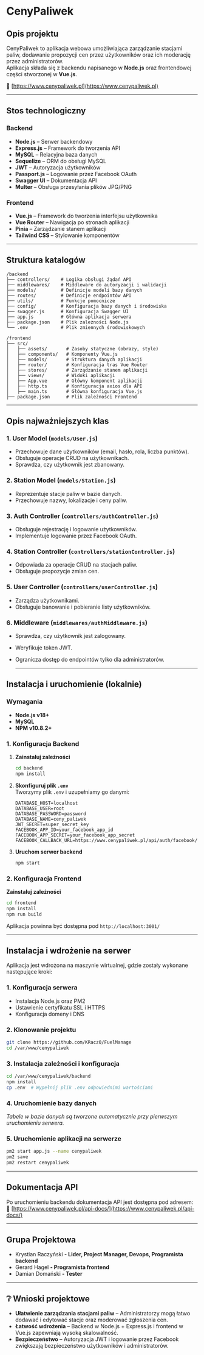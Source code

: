 # CenyPaliwek 

##  Opis projektu
CenyPaliwek to aplikacja webowa umożliwiająca zarządzanie stacjami paliw, dodawanie propozycji cen przez użytkowników oraz ich moderację przez administratorów.  
Aplikacja składa się z backendu napisanego w **Node.js** oraz frontendowej części stworzonej w **Vue.js**.

🔗 [https://www.cenypaliwek.pl](https://www.cenypaliwek.pl)

---

##  Stos technologiczny

### **Backend**
- **Node.js** – Serwer backendowy
- **Express.js** – Framework do tworzenia API
- **MySQL** – Relacyjna baza danych
- **Sequelize** – ORM do obsługi MySQL
- **JWT** – Autoryzacja użytkowników
- **Passport.js** – Logowanie przez Facebook OAuth
- **Swagger UI** – Dokumentacja API
- **Multer** – Obsługa przesyłania plików JPG/PNG

### **Frontend**
- **Vue.js** – Framework do tworzenia interfejsu użytkownika
- **Vue Router** – Nawigacja po stronach aplikacji
- **Pinia** – Zarządzanie stanem aplikacji
- **Tailwind CSS** – Stylowanie komponentów

---

##  Struktura katalogów

```
/backend
├── controllers/    # Logika obsługi żądań API
├── middlewares/    # Middleware do autoryzacji i walidacji
├── models/         # Definicje modeli bazy danych
├── routes/         # Definicje endpointów API
├── utils/          # Funkcje pomocnicze
├── config/         # Konfiguracja bazy danych i środowiska
├── swagger.js      # Konfiguracja Swagger UI
├── app.js          # Główna aplikacja serwera
├── package.json    # Plik zależności Node.js
└── .env            # Plik zmiennych środowiskowych

/frontend
├── src/
│   ├── assets/       # Zasoby statyczne (obrazy, style)
│   ├── components/   # Komponenty Vue.js
│   ├── models/       # Struktura danych aplikacji
│   ├── router/       # Konfiguracja tras Vue Router
│   ├── stores/       # Zarządzanie stanem aplikacji
│   ├── views/        # Widoki aplikacji
│   ├── App.vue       # Główny komponent aplikacji
│   ├── http.ts       # Konfiguracja axios dla API
│   ├── main.ts       # Główna konfiguracja Vue.js
├── package.json      # Plik zależności Frontend
```

---

##  Opis najważniejszych klas

### **1. User Model (`models/User.js`)**
- Przechowuje dane użytkowników (email, hasło, rola, liczba punktów).
- Obsługuje operacje CRUD na użytkownikach.
- Sprawdza, czy użytkownik jest zbanowany.

### **2. Station Model (`models/Station.js`)**
- Reprezentuje stacje paliw w bazie danych.
- Przechowuje nazwy, lokalizacje i ceny paliw.

### **3. Auth Controller (`controllers/authController.js`)**
- Obsługuje rejestrację i logowanie użytkowników.
- Implementuje logowanie przez Facebook OAuth.

### **4. Station Controller (`controllers/stationController.js`)**
- Odpowiada za operacje CRUD na stacjach paliw.
- Obsługuje propozycje zmian cen.

### **5. User Controller (`controllers/userController.js`)**
- Zarządza użytkownikami.
- Obsługuje banowanie i pobieranie listy użytkowników.

### **6. Middleware (`middlewares/authMiddleware.js`)**
- Sprawdza, czy użytkownik jest zalogowany.
- Weryfikuje token JWT.
- Ogranicza dostęp do endpointów tylko dla administratorów.

  ---

##  Instalacja i uruchomienie (lokalnie)

###  Wymagania
- **Node.js v18+**
- **MySQL**
- **NPM v10.8.2+**

### **1. Konfiguracja Backend**

1. **Zainstaluj zależności**
   ```bash
   cd backend
   npm install
   ```

2. **Skonfiguruj plik `.env`**  
   Tworzymy plik `.env` i uzupełniamy go danymi:
   ```env
   DATABASE_HOST=localhost
   DATABASE_USER=root
   DATABASE_PASSWORD=password
   DATABASE_NAME=ceny_paliwek
   JWT_SECRET=super_secret_key
   FACEBOOK_APP_ID=your_facebook_app_id
   FACEBOOK_APP_SECRET=your_facebook_app_secret
   FACEBOOK_CALLBACK_URL=https://www.cenypaliwek.pl/api/auth/facebook/callback
   ```

3. **Uruchom serwer backend**
   ```bash
   npm start
   ```

### **2. Konfiguracja Frontend**

 **Zainstaluj zależności**
   ```bash
   cd frontend
   npm install
   npm run build
   ```


Aplikacja powinna być dostępna pod `http://localhost:3001/`

---

##  Instalacja i wdrożenie na serwer

Aplikacja jest wdrożona na maszynie wirtualnej, gdzie zostały wykonane następujące kroki:

### **1. Konfiguracja serwera**
- Instalacja Node.js oraz PM2
- Ustawienie certyfikatu SSL i HTTPS
- Konfiguracja domeny i DNS

### **2. Klonowanie projektu**
   ```bash
   git clone https://github.com/KRacz0/FuelManage
   cd /var/www/cenypaliwek
   ```

### **3. Instalacja zależności i konfiguracja**
   ```bash
   cd /var/www/cenypaliwek/backend
   npm install
   cp .env  # Wypełnij plik .env odpowiednimi wartościami
   ```

### **4. Uruchomienie bazy danych**
   *Tabele w bazie danych są tworzone automatycznie przy pierwszym uruchomieniu serwera.*

### **5. Uruchomienie aplikacji na serwerze**
   ```bash
   pm2 start app.js --name cenypaliwek
   pm2 save
   pm2 restart cenypaliwek
   ```
---

##  Dokumentacja API

Po uruchomieniu backendu dokumentacja API jest dostępna pod adresem:
🔗 [https://www.cenypaliwek.pl/api-docs/](https://www.cenypaliwek.pl/api-docs/)

---

##  Grupa Projektowa

- Krystian Raczyński **- Lider, Project Manager, Devops, Programista backend**
- Gerard Hagel **- Programista frontend**
- Damian Domański **- Tester**

---

## ❔ Wnioski projektowe

- **Ułatwienie zarządzania stacjami paliw** – Administratorzy mogą łatwo dodawać i edytować stacje oraz moderować zgłoszenia cen.
- **Łatwość wdrożenia** – Backend w Node.js + Express.js i frontend w Vue.js zapewniają wysoką skalowalność.
- **Bezpieczeństwo** – Autoryzacja JWT i logowanie przez Facebook zwiększają bezpieczeństwo użytkowników i administratorów.

